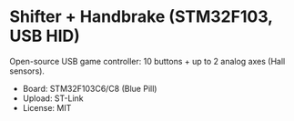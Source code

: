 # Shifter + Handbrake (STM32F103, USB HID)

Open-source USB game controller: 10 buttons + up to 2 analog axes (Hall sensors).
- Board: STM32F103C6/C8 (Blue Pill)
- Upload: ST-Link
- License: MIT
